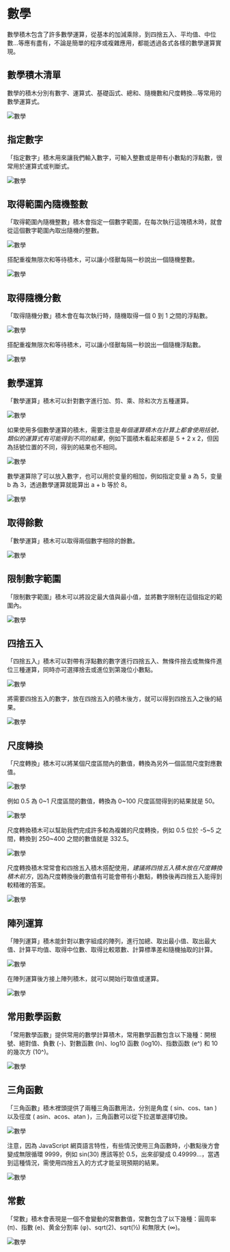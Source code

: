 # 數學

數學積木包含了許多數學運算，從基本的加減乘除，到四捨五入、平均值、中位數...等應有盡有，不論是簡單的程序或複雜應用，都能透過各式各樣的數學運算實現。

## 數學積木清單

數學的積木分別有數字、運算式、基礎函式、總和、隨機數和尺度轉換...等常用的數學運算式。

![數學](../images/zh-tw/docs/webbit/basic/math-01.jpg)

## 指定數字

「指定數字」積木用來讓我們輸入數字，可輸入整數或是帶有小數點的浮點數，很常用於運算式或判斷式。

![數學](../images/zh-tw/docs/webbit/basic/math-02.jpg)

## 取得範圍內隨機整數

「取得範圍內隨機整數」積木會指定一個數字範圍，在每次執行這塊積木時，就會從這個數字範圍內取出隨機的整數。

![數學](../images/zh-tw/docs/webbit/basic/math-03.jpg)

搭配重複無限次和等待積木，可以讓小怪獸每隔一秒說出一個隨機整數。

![數學](../images/zh-tw/docs/webbit/basic/math-05.gif)

## 取得隨機分數

「取得隨機分數」積木會在每次執行時，隨機取得一個 0 到 1 之間的浮點數。

![數學](../images/zh-tw/docs/webbit/basic/math-04.jpg)

搭配重複無限次和等待積木，可以讓小怪獸每隔一秒說出一個隨機浮點數。

![數學](../images/zh-tw/docs/webbit/basic/math-06.gif)

## 數學運算

「數學運算」積木可以針對數字進行加、剪、乘、除和次方五種運算。

![數學](../images/zh-tw/docs/webbit/basic/math-07.jpg)

如果使用多個數學運算的積木，需要注意是*每個運算積木在計算上都會使用括號，類似的運算式有可能得到不同的結果*，例如下圖積木看起來都是 5 + 2 x 2，但因為括號位置的不同，得到的結果也不相同。

![數學](../images/zh-tw/docs/webbit/basic/math-08.jpg)

數學運算除了可以放入數字，也可以用於变量的相加，例如指定变量 a 為 5，变量 b 為 3，透過數學運算就能算出 a + b 等於 8。

![數學](../images/zh-tw/docs/webbit/basic/math-23.jpg)

## 取得餘數

「數學運算」積木可以取得兩個數字相除的餘數。

![數學](../images/zh-tw/docs/webbit/basic/math-09.jpg)

## 限制數字範圍

「限制數字範圍」積木可以將設定最大值與最小值，並將數字限制在這個指定的範圍內。

![數學](../images/zh-tw/docs/webbit/basic/math-12.jpg)

## 四捨五入

「四捨五入」積木可以對帶有浮點數的數字進行四捨五入、無條件捨去或無條件進位三種運算，同時亦可選擇捨去或進位到第幾位小數點。

![數學](../images/zh-tw/docs/webbit/basic/math-10.jpg)

將需要四捨五入的數字，放在四捨五入的積木後方，就可以得到四捨五入之後的結果。

![數學](../images/zh-tw/docs/webbit/basic/math-11.jpg)

## 尺度轉換

「尺度轉換」積木可以將某個尺度區間內的數值，轉換為另外一個區間尺度對應數值。

![數學](../images/zh-tw/docs/webbit/basic/math-13.jpg)

例如 0.5 為 0~1 尺度區間的數值，轉換為 0~100 尺度區間得到的結果就是 50。

![數學](../images/zh-tw/docs/webbit/basic/math-14.jpg)

尺度轉換積木可以幫助我們完成許多較為複雜的尺度轉換，例如 0.5 位於 -5~5 之間，轉換到 250~400 之間的數值就是 332.5。

![數學](../images/zh-tw/docs/webbit/basic/math-15.jpg)

尺度轉換積木常常會和四捨五入積木搭配使用，*建議將四捨五入積木放在尺度轉換積木前方*，因為尺度轉換後的數值有可能會帶有小數點，轉換後再四捨五入能得到較精確的答案。

![數學](../images/zh-tw/docs/webbit/basic/math-16.jpg)

## 陣列運算

「陣列運算」積木能針對以數字組成的陣列，進行加總、取出最小值、取出最大值、計算平均值、取得中位數、取得比較眾數、計算標準差和隨機抽取的計算。

![數學](../images/zh-tw/docs/webbit/basic/math-17.jpg)

在陣列運算後方接上陣列積木，就可以開始行取值或運算。

![數學](../images/zh-tw/docs/webbit/basic/math-18.jpg)

## 常用數學函數

「常用數學函數」提供常用的數學計算積木，常用數學函數包含以下幾種：開根號、絕對值、負數 (-)、對數函數 (ln)、log10 函數 (log10)、指数函数 (e^) 和 10 的幾次方 (10^)。

![數學](../images/zh-tw/docs/webbit/basic/math-19.jpg)

## 三角函數

「三角函數」積木裡頭提供了兩種三角函數用法，分別是角度 ( sin、cos、tan ) 以及徑度 ( asin、acos、atan )，三角函數可以從下拉選單選擇切換。

![數學](../images/zh-tw/docs/webbit/basic/math-20.jpg)

注意，因為 JavaScript 網頁語言特性，有些情況使用三角函數時，小數點後方會變成無限循環 9999，例如 sin(30) 應該等於 0.5，出來卻變成 0.49999...，當遇到這種情況，需使用四捨五入的方式才能呈現預期的結果。

![數學](../images/zh-tw/docs/webbit/basic/math-21.jpg)


## 常數

「常數」積木會表現是一個不會變動的常數數值，常數包含了以下幾種：圓周率 (π)、指數 (e)、黄金分割率 (φ)、sqrt(2)、sqrt(½) 和無限大 (∞)。

![數學](../images/zh-tw/docs/webbit/basic/math-22.jpg)

